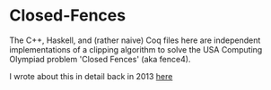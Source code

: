 # Closed-Fences
The C++, Haskell, and (rather naive) Coq files here are independent implementations of a clipping algorithm to solve the USA Computing Olympiad problem 'Closed Fences' (aka fence4).

I wrote about this in detail back in 2013 [here](https://ocfnash.wordpress.com/2013/02/26/haskell-fence4-great-good)

